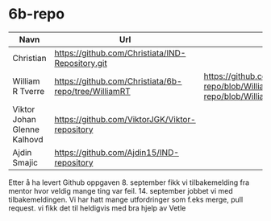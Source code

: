 # 6b-repo

|Navn|Url|selvevaluering|
|---|---|---|
|Christian|https://github.com/Christiata/IND-Repository.git|
|William R Tverre|https://github.com/Christiata/6b-repo/tree/WilliamRT|https://github.com/Christiata/6b-repo/blob/WilliamRT/selvevaulering%20williamhttps://github.com/Christiata/6b-repo/blob/WilliamRT/selvevaulering%20william
|Viktor Johan Glenne Kalhovd|https://github.com/ViktorJGK/Viktor-repository|
|Ajdin Smajic|https://github.com/Ajdin15/IND-repository|
Etter å ha levert Github oppgaven 8. september fikk vi tilbakemelding fra mentor hvor veldig mange ting var feil. 14. september jobbet vi med tilbakemeldingen. Vi har hatt mange utfordringer som f.eks merge, pull request. vi fikk det til heldigvis med bra hjelp av Vetle
